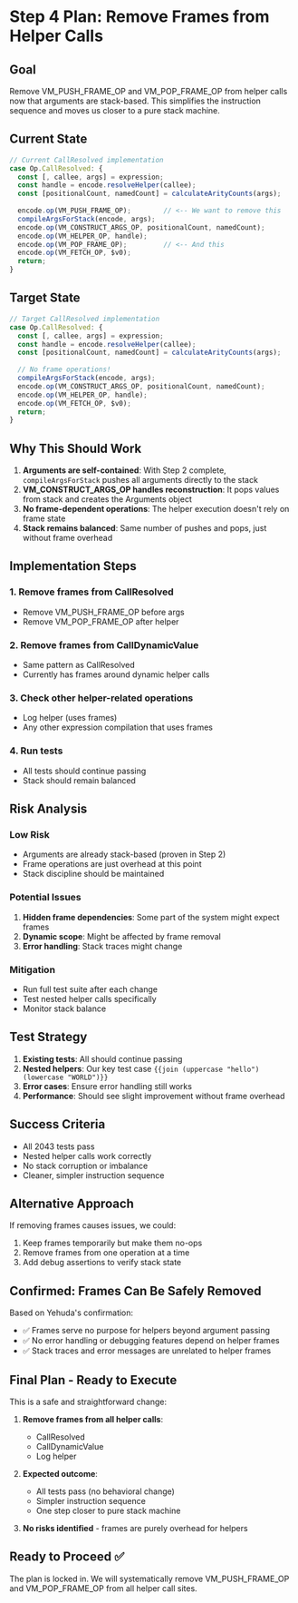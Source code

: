 # Step 4 Plan: Remove Frames from Helper Calls

## Goal

Remove VM_PUSH_FRAME_OP and VM_POP_FRAME_OP from helper calls now that arguments are stack-based. This simplifies the instruction sequence and moves us closer to a pure stack machine.

## Current State

```typescript
// Current CallResolved implementation
case Op.CallResolved: {
  const [, callee, args] = expression;
  const handle = encode.resolveHelper(callee);
  const [positionalCount, namedCount] = calculateArityCounts(args);
  
  encode.op(VM_PUSH_FRAME_OP);        // <-- We want to remove this
  compileArgsForStack(encode, args);
  encode.op(VM_CONSTRUCT_ARGS_OP, positionalCount, namedCount);
  encode.op(VM_HELPER_OP, handle);
  encode.op(VM_POP_FRAME_OP);         // <-- And this
  encode.op(VM_FETCH_OP, $v0);
  return;
}
```

## Target State

```typescript
// Target CallResolved implementation
case Op.CallResolved: {
  const [, callee, args] = expression;
  const handle = encode.resolveHelper(callee);
  const [positionalCount, namedCount] = calculateArityCounts(args);
  
  // No frame operations!
  compileArgsForStack(encode, args);
  encode.op(VM_CONSTRUCT_ARGS_OP, positionalCount, namedCount);
  encode.op(VM_HELPER_OP, handle);
  encode.op(VM_FETCH_OP, $v0);
  return;
}
```

## Why This Should Work

1. **Arguments are self-contained**: With Step 2 complete, `compileArgsForStack` pushes all arguments directly to the stack
2. **VM_CONSTRUCT_ARGS_OP handles reconstruction**: It pops values from stack and creates the Arguments object
3. **No frame-dependent operations**: The helper execution doesn't rely on frame state
4. **Stack remains balanced**: Same number of pushes and pops, just without frame overhead

## Implementation Steps

### 1. Remove frames from CallResolved

- Remove VM_PUSH_FRAME_OP before args
- Remove VM_POP_FRAME_OP after helper

### 2. Remove frames from CallDynamicValue

- Same pattern as CallResolved
- Currently has frames around dynamic helper calls

### 3. Check other helper-related operations

- Log helper (uses frames)
- Any other expression compilation that uses frames

### 4. Run tests

- All tests should continue passing
- Stack should remain balanced

## Risk Analysis

### Low Risk

- Arguments are already stack-based (proven in Step 2)
- Frame operations are just overhead at this point
- Stack discipline should be maintained

### Potential Issues

1. **Hidden frame dependencies**: Some part of the system might expect frames
2. **Dynamic scope**: Might be affected by frame removal
3. **Error handling**: Stack traces might change

### Mitigation

- Run full test suite after each change
- Test nested helper calls specifically
- Monitor stack balance

## Test Strategy

1. **Existing tests**: All should continue passing
2. **Nested helpers**: Our key test case `{{join (uppercase "hello") (lowercase "WORLD")}}`
3. **Error cases**: Ensure error handling still works
4. **Performance**: Should see slight improvement without frame overhead

## Success Criteria

- All 2043 tests pass
- Nested helper calls work correctly
- No stack corruption or imbalance
- Cleaner, simpler instruction sequence

## Alternative Approach

If removing frames causes issues, we could:

1. Keep frames temporarily but make them no-ops
2. Remove frames from one operation at a time
3. Add debug assertions to verify stack state

## Confirmed: Frames Can Be Safely Removed

Based on Yehuda's confirmation:

- ✅ Frames serve no purpose for helpers beyond argument passing
- ✅ No error handling or debugging features depend on helper frames
- ✅ Stack traces and error messages are unrelated to helper frames

## Final Plan - Ready to Execute

This is a safe and straightforward change:

1. **Remove frames from all helper calls**:
   - CallResolved
   - CallDynamicValue
   - Log helper

2. **Expected outcome**:
   - All tests pass (no behavioral change)
   - Simpler instruction sequence
   - One step closer to pure stack machine

3. **No risks identified** - frames are purely overhead for helpers

## Ready to Proceed ✅

The plan is locked in. We will systematically remove VM_PUSH_FRAME_OP and VM_POP_FRAME_OP from all helper call sites.
